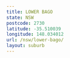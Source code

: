 ```yaml
---
title: LOWER BAGO
state: NSW
postcode: 2730
latitude: -35.510039
longitude: 148.034012
url: /nsw/lower-bago/
layout: suburb
---
```

